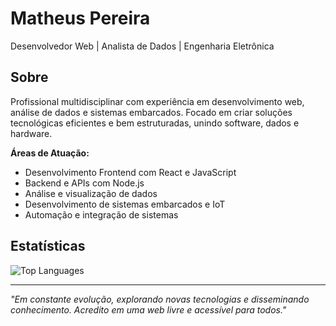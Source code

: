 # Matheus Pereira

Desenvolvedor Web | Analista de Dados | Engenharia Eletrônica

## Sobre

Profissional multidisciplinar com experiência em desenvolvimento web, análise de dados e sistemas embarcados. Focado em criar soluções tecnológicas eficientes e bem estruturadas, unindo software, dados e hardware.

**Áreas de Atuação:**
- Desenvolvimento Frontend com React e JavaScript
- Backend e APIs com Node.js
- Análise e visualização de dados
- Desenvolvimento de sistemas embarcados e IoT
- Automação e integração de sistemas

## Estatísticas

![Top Languages](https://github-readme-stats.vercel.app/api/top-langs/?username=mafhper&layout=compact&theme=dark&hide_border=true)

---

*"Em constante evolução, explorando novas tecnologias e disseminando conhecimento. Acredito em uma web livre e acessível para todos."*
